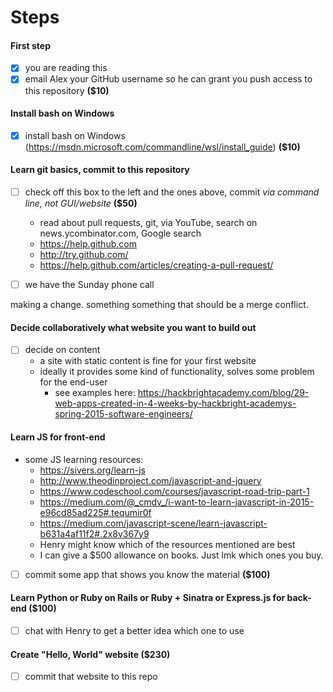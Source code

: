 # Steps

#### First step
- [x] you are reading this
- [x] email Alex your GitHub username so he can grant you push access to this repository **($10)**

#### Install bash on Windows
- [x] install bash on Windows (https://msdn.microsoft.com/commandline/wsl/install_guide) **($10)**

#### Learn git basics, commit to this repository
- [ ] check off this box to the left and the ones above, commit *via command line, not GUI/website* **($50)**
  - read about pull requests, git, via YouTube, search on news.ycombinator.com, Google search
  - https://help.github.com
  - http://try.github.com/
  - https://help.github.com/articles/creating-a-pull-request/
- [ ] we have the Sunday phone call


making a change. something something that should be a merge conflict.

#### Decide collaboratively what website you want to build out
- [ ] decide on content
  - a site with static content is fine for your first website
  - ideally it provides some kind of functionality, solves some problem for the end-user
    - see examples here: https://hackbrightacademy.com/blog/29-web-apps-created-in-4-weeks-by-hackbright-academys-spring-2015-software-engineers/

#### Learn JS for front-end
- some JS learning resources:
  - https://sivers.org/learn-js
  - http://www.theodinproject.com/javascript-and-jquery
  - https://www.codeschool.com/courses/javascript-road-trip-part-1
  - https://medium.com/@_cmdv_/i-want-to-learn-javascript-in-2015-e96cd85ad225#.tequmir0f
  - https://medium.com/javascript-scene/learn-javascript-b631a4af11f2#.2x8v367y9
  - Henry might know which of the resources mentioned are best
  - I can give a $500 allowance on books. Just lmk which ones you buy.
- [ ] commit some app that shows you know the material **($100)**

#### Learn Python or Ruby on Rails or Ruby + Sinatra or Express.js for back-end **($100)**
- [ ] chat with Henry to get a better idea which one to use

#### Create "Hello, World" website **($230)**
- [ ] commit that website to this repo

